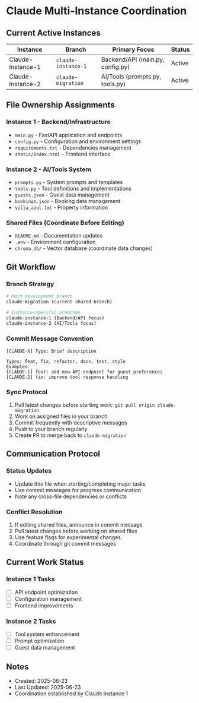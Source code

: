 # Claude Multi-Instance Coordination

## Current Active Instances

| Instance | Branch | Primary Focus | Status |
|----------|--------|---------------|--------|
| Claude-Instance-1 | `claude-instance-1` | Backend/API (main.py, config.py) | Active |
| Claude-Instance-2 | `claude-migration` | AI/Tools (prompts.py, tools.py) | Active |

## File Ownership Assignments

### Instance 1 - Backend/Infrastructure
- `main.py` - FastAPI application and endpoints
- `config.py` - Configuration and environment settings
- `requirements.txt` - Dependencies management
- `static/index.html` - Frontend interface

### Instance 2 - AI/Tools System  
- `prompts.py` - System prompts and templates
- `tools.py` - Tool definitions and implementations
- `guests.json` - Guest data management
- `bookings.json` - Booking data management
- `villa_azul.txt` - Property information

### Shared Files (Coordinate Before Editing)
- `README.md` - Documentation updates
- `.env` - Environment configuration
- `chroma_db/` - Vector database (coordinate data changes)

## Git Workflow

### Branch Strategy
```bash
# Main development branch
claude-migration (current shared branch)

# Instance-specific branches
claude-instance-1 (Backend/API focus)
claude-instance-2 (AI/Tools focus)
```

### Commit Message Convention
```
[CLAUDE-X] Type: Brief description

Types: feat, fix, refactor, docs, test, style
Examples:
[CLAUDE-1] feat: add new API endpoint for guest preferences
[CLAUDE-2] fix: improve tool response handling
```

### Sync Protocol
1. Pull latest changes before starting work: `git pull origin claude-migration`
2. Work on assigned files in your branch
3. Commit frequently with descriptive messages
4. Push to your branch regularly
5. Create PR to merge back to `claude-migration`

## Communication Protocol

### Status Updates
- Update this file when starting/completing major tasks
- Use commit messages for progress communication
- Note any cross-file dependencies or conflicts

### Conflict Resolution
1. If editing shared files, announce in commit message
2. Pull latest changes before working on shared files
3. Use feature flags for experimental changes
4. Coordinate through git commit messages

## Current Work Status

### Instance 1 Tasks
- [ ] API endpoint optimization
- [ ] Configuration management
- [ ] Frontend improvements

### Instance 2 Tasks  
- [ ] Tool system enhancement
- [ ] Prompt optimization
- [ ] Guest data management

## Notes
- Created: 2025-06-23
- Last Updated: 2025-06-23
- Coordination established by Claude Instance 1
